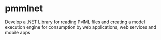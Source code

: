 # pmmlnet
Develop a .NET Library for reading PMML files and creating a model execution engine for consumption by web applications, web services and mobile apps
